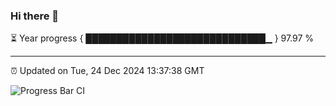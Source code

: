 ### Hi there 👋

⏳ Year progress { █████████████████████████████▁ } 97.97 %

---

⏰ Updated on Tue, 24 Dec 2024 13:37:38 GMT

![Progress Bar CI](https://github.com/IshwaranRudhara/GIT-ACTION/workflows/Progress%20Bar%20CI/badge.svg)
